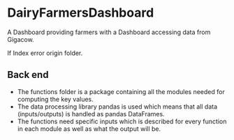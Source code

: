 # DairyFarmersDashboard
A Dashboard providing farmers with a Dashboard accessing data from Gigacow.


If Index error origin folder.


## Back end
* The functions folder is a package containing all the modules needed for computing the key values.
* The data processing library pandas is used which means that all data (inputs/outputs) is handled as pandas DataFrames.
* The functions need specific inputs which is described for every function in each module as well as what the output will be.
